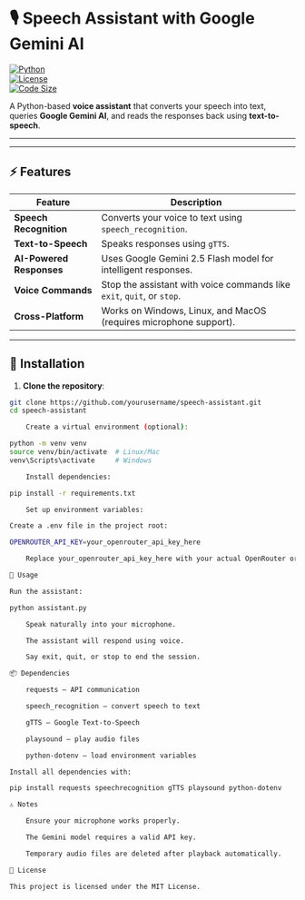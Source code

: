 # 🎙️ Speech Assistant with Google Gemini AI

[![Python](https://img.shields.io/badge/python-3.11+-blue)](https://www.python.org/)  
[![License](https://img.shields.io/badge/license-MIT-green)](LICENSE)  
[![Code Size](https://img.shields.io/github/languages/code-size/yourusername/speech-assistant)](https://github.com/yourusername/speech-assistant)  

A Python-based **voice assistant** that converts your speech into text, queries **Google Gemini AI**, and reads the responses back using **text-to-speech**.  

---


---

## ⚡ Features

| Feature | Description |
|---------|-------------|
| **Speech Recognition** | Converts your voice to text using `speech_recognition`. |
| **Text-to-Speech** | Speaks responses using `gTTS`. |
| **AI-Powered Responses** | Uses Google Gemini 2.5 Flash model for intelligent responses. |
| **Voice Commands** | Stop the assistant with voice commands like `exit`, `quit`, or `stop`. |
| **Cross-Platform** | Works on Windows, Linux, and MacOS (requires microphone support). |

---
## 🚀 Installation

1. **Clone the repository**:

```bash
git clone https://github.com/yourusername/speech-assistant.git
cd speech-assistant

    Create a virtual environment (optional):

python -m venv venv
source venv/bin/activate  # Linux/Mac
venv\Scripts\activate     # Windows

    Install dependencies:

pip install -r requirements.txt

    Set up environment variables:

Create a .env file in the project root:

OPENROUTER_API_KEY=your_openrouter_api_key_here

    Replace your_openrouter_api_key_here with your actual OpenRouter or Gemini API key.

🎤 Usage

Run the assistant:

python assistant.py

    Speak naturally into your microphone.

    The assistant will respond using voice.

    Say exit, quit, or stop to end the session.

📦 Dependencies

    requests – API communication

    speech_recognition – convert speech to text

    gTTS – Google Text-to-Speech

    playsound – play audio files

    python-dotenv – load environment variables

Install all dependencies with:

pip install requests speechrecognition gTTS playsound python-dotenv

⚠️ Notes

    Ensure your microphone works properly.

    The Gemini model requires a valid API key.

    Temporary audio files are deleted after playback automatically.

📄 License

This project is licensed under the MIT License.
